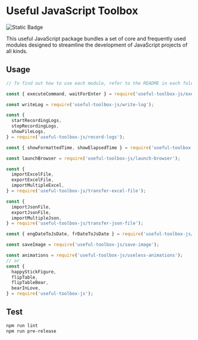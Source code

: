 # Useful JavaScript Toolbox
![Static Badge](https://img.shields.io/badge/JavaScript-f7df1e?logo=JavaScript&logoColor=000)

This useful JavaScript package bundles a set of core and frequently used modules designed to streamline the development of JavaScript projects of all kinds.

## Usage
```javascript
// To find out how to use each module, refer to the README in each folder.

const { executeCommand, waitForEnter } = require('useful-toolbox-js/execute-and-wait');

const writeLog = require('useful-toolbox-js/write-log');

const {
  startRecordingLogs,
  stopRecordingLogs,
  showFileLogs,
} = require('useful-toolbox-js/record-logs');

const { showFormattedTime, showElapsedTime } = require('useful-toolbox-js/show-time');

const launchBrowser = require('useful-toolbox-js/launch-browser');

const {
  importExcelFile,
  exportExcelFile,
  importMultipleExcel,
} = require('useful-toolbox-js/transfer-excel-file');

const {
  importJsonFile,
  exportJsonFile,
  importMultipleJson,
} = require('useful-toolbox-js/transfer-json-file');

const { engDateToJsDate, frDateToJsDate } = require('useful-toolbox-js/date-to-js-date');

const saveImage = require('useful-toolbox-js/save-image');

const animations = require('useful-toolbox-js/useless-animations');
// or
const {
  happyStickFigure,
  flipTable,
  flipTableBear,
  bearInLove,
} = require('useful-toolbox-js');
```

## Test
```bash
npm run lint
npm run pre-release
```
